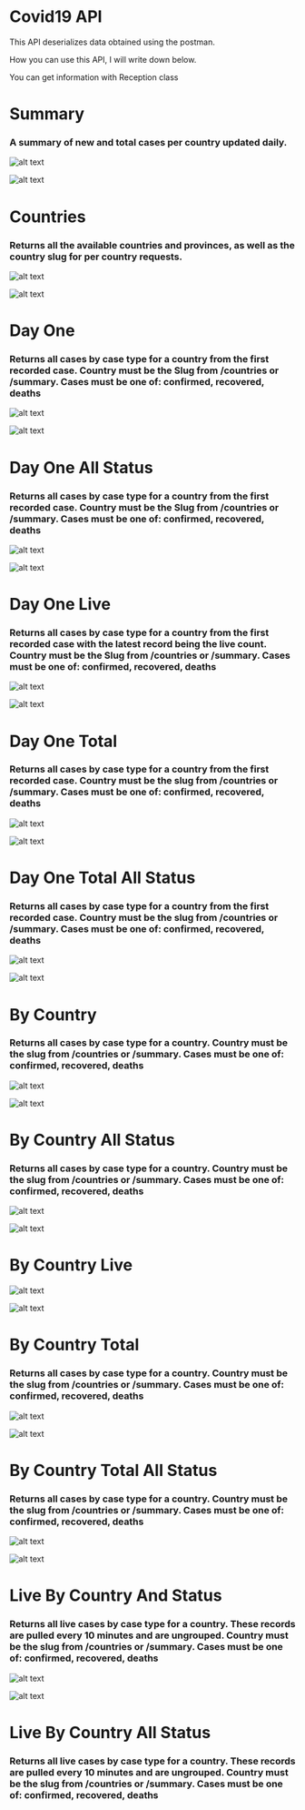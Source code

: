 # Covid19 API
This API deserializes data obtained using the postman.

How you can use this API, I will write down below.

You can get information with Reception class 

# Summary
### A summary of new and total cases per country updated daily.

![alt text](https://i.ibb.co/8rb3s9v/2021-01-13-174246.png)

![alt text](https://i.ibb.co/sstsTj8/image.png)

# Countries
### Returns all the available countries and provinces, as well as the country slug for per country requests.

![alt text](https://i.ibb.co/qJHxqvN/image.png)

![alt text](https://i.ibb.co/PYtCh4p/image.png)

# Day One
### Returns all cases by case type for a country from the first recorded case. Country must be the Slug from /countries or /summary. Cases must be one of: confirmed, recovered, deaths

![alt text](https://i.ibb.co/1GwBQ4Q/image.png)

![alt text](https://i.ibb.co/PQJbY22/image.png)

# Day One All Status
### Returns all cases by case type for a country from the first recorded case. Country must be the Slug from /countries or /summary. Cases must be one of: confirmed, recovered, deaths

![alt text](https://i.ibb.co/QD0MKgk/image.png)

![alt text](https://i.ibb.co/2spCJ4Y/image.png)

# Day One Live
### Returns all cases by case type for a country from the first recorded case with the latest record being the live count. Country must be the Slug from /countries or /summary. Cases must be one of: confirmed, recovered, deaths

![alt text](https://i.ibb.co/5WkKNTt/image.png)

![alt text](https://i.ibb.co/qF27VR6/image.png)

# Day One Total
### Returns all cases by case type for a country from the first recorded case. Country must be the slug from /countries or /summary. Cases must be one of: confirmed, recovered, deaths

![alt text](https://i.ibb.co/JHRnYsB/image.png)

![alt text](https://i.ibb.co/89dJ2Gb/image.png)

# Day One Total All Status
### Returns all cases by case type for a country from the first recorded case. Country must be the slug from /countries or /summary. Cases must be one of: confirmed, recovered, deaths

![alt text](https://i.ibb.co/SmmYGDM/image.png)

![alt text](https://i.ibb.co/JtQv9JC/image.png)

# By Country
### Returns all cases by case type for a country. Country must be the slug from /countries or /summary. Cases must be one of: confirmed, recovered, deaths

![alt text](https://i.ibb.co/7gfY1mG/2021-01-13-225030.png)

![alt text](https://i.ibb.co/B44XKxh/image.png)

# By Country All Status
### Returns all cases by case type for a country. Country must be the slug from /countries or /summary. Cases must be one of: confirmed, recovered, deaths

![alt text](https://i.ibb.co/bHwP5DC/image.png)

![alt text](https://i.ibb.co/x8tq8b4/image.png)

# By Country Live

![alt text](https://i.ibb.co/8rXz9f6/image.png)

![alt text](https://i.ibb.co/gy0FqG7/image.png)

# By Country Total
### Returns all cases by case type for a country. Country must be the slug from /countries or /summary. Cases must be one of: confirmed, recovered, deaths

![alt text](https://i.ibb.co/QPw4PcQ/image.png)

![alt text](https://i.ibb.co/0FKNmCP/image.png)

# By Country Total All Status
### Returns all cases by case type for a country. Country must be the slug from /countries or /summary. Cases must be one of: confirmed, recovered, deaths

![alt text](https://i.ibb.co/bdDKMwZ/image.png)

![alt text](https://i.ibb.co/hfLWtJg/image.png)

# Live By Country And Status
### Returns all live cases by case type for a country. These records are pulled every 10 minutes and are ungrouped. Country must be the slug from /countries or /summary. Cases must be one of: confirmed, recovered, deaths

![alt text](https://i.ibb.co/3WrbydD/image.png)

![alt text](https://i.ibb.co/s66KVJQ/image.png)

# Live By Country All Status
### Returns all live cases by case type for a country. These records are pulled every 10 minutes and are ungrouped. Country must be the slug from /countries or /summary. Cases must be one of: confirmed, recovered, deaths

